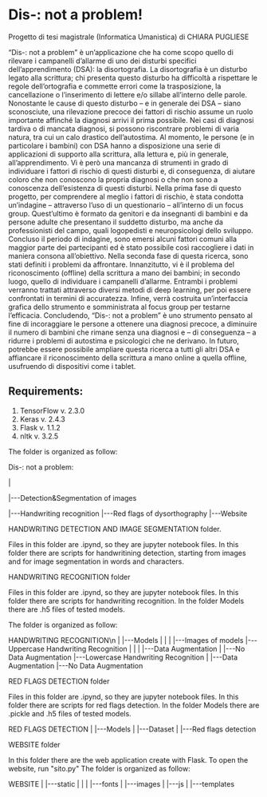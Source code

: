 # Dis-: not a problem!

Progetto di tesi magistrale (Informatica Umanistica) di CHIARA PUGLIESE 

“Dis-: not a problem” è un’applicazione che ha come scopo quello di rilevare i campanelli d’allarme di uno dei disturbi specifici dell’apprendimento (DSA): la disortografia. La disortografia è un disturbo legato alla scrittura; chi presenta questo disturbo ha difficoltà a rispettare le regole dell’ortografia e commette errori come la trasposizione, la cancellazione o l’inserimento di lettere e/o sillabe all’interno delle parole. Nonostante le cause di questo disturbo – e in generale dei DSA – siano sconosciute, una rilevazione precoce dei fattori di rischio assume un ruolo importante affinché la diagnosi arrivi il prima possibile. Nei casi di diagnosi tardiva o di mancata diagnosi, si possono riscontrare problemi di varia natura, tra cui un calo drastico dell’autostima. Al momento, le persone (e in particolare i bambini) con DSA hanno a disposizione una serie di applicazioni di supporto alla scrittura, alla lettura e, più in generale, all’apprendimento. Vi è però una mancanza di strumenti in grado di individuare i fattori di rischio di questi disturbi e, di conseguenza, di aiutare coloro che non conoscono la propria diagnosi o che non sono a conoscenza dell’esistenza di questi disturbi. Nella prima fase di questo progetto, per comprendere al meglio i fattori di rischio, è stata condotta un’indagine – attraverso l’uso di un questionario – all’interno di un focus group. Quest’ultimo è formato da genitori e da insegnanti di bambini e da persone adulte che presentano il suddetto disturbo, ma anche da professionisti del campo, quali logopedisti e neuropsicologi dello sviluppo. Concluso il periodo di indagine, sono emersi alcuni fattori comuni alla maggior parte dei partecipanti ed è stato possibile così raccogliere i dati in maniera consona all’obiettivo. Nella seconda fase di questa ricerca, sono stati definiti i problemi da affrontare. Innanzitutto, vi è il problema del riconoscimento (offline) della scrittura a mano dei bambini; in secondo luogo, quello di individuare i campanelli d’allarme. Entrambi i problemi verranno trattati attraverso diversi metodi di deep learning, per poi essere confrontati in termini di accuratezza. Infine, verrà costruita un’interfaccia grafica dello strumento e somministrata al focus group per testarne l’efficacia. Concludendo, “Dis-: not a problem” è uno strumento pensato al fine di incoraggiare le persone a ottenere una diagnosi precoce, a diminuire il numero di bambini che rimane senza una diagnosi e – di conseguenza – a ridurre i problemi di autostima e psicologici che ne derivano. In futuro, potrebbe essere possibile ampliare questa ricerca a tutti gli altri DSA e affiancare il riconoscimento della scrittura a mano online a quella offline, usufruendo di dispositivi come i tablet. 


## Requirements:

1. TensorFlow v. 2.3.0
2. Keras v. 2.4.3
3. Flask v. 1.1.2
4. nltk v. 3.2.5

The folder is organized as follow:

Dis-: not a problem:

|

|---Detection&Segmentation of images

|---Handwriting recognition
|---Red flags of dysorthography
|---Website

HANDWRITING DETECTION AND IMAGE SEGMENTATION folder.

Files in this folder are .ipynd, so they are jupyter notebook files.
In this folder there are scripts for handwritining detection, starting from images and for image segmentation in words and characters.

HANDWRITING RECOGNITION folder

Files in this folder are .ipynd, so they are jupyter notebook files.
In this folder there are scripts for handwriting recognition.
In the folder Models there are .h5 files of tested models.

The folder is organized as follow:

HANDWRITING RECOGNITION\n
|
|---Models
|	|
|	|---Images of models
|---Uppercase Handwriting Recognition
|	|
|	|---Data Augmentation
|	|---No Data Augmentation
|---Lowercase Handwriting Recognition
	|
	|---Data Augmentation
	|---No Data Augmentation
	
RED FLAGS DETECTION folder

Files in this folder are .ipynd, so they are jupyter notebook files.
In this folder there are scripts for red flags detection.
In the folder Models there are .pickle and .h5 files of tested models.

RED FLAGS DETECTION
|
|---Models
|
|---Dataset
|
|---Red flags detection
	
WEBSITE folder

In this folder there are the web application create with Flask. To open the website, run "sito.py"
The folder is organized as follow:

WEBSITE
|
|---static
|	|
|	|---fonts
|	|---images
|	|---js
|
|---templates
